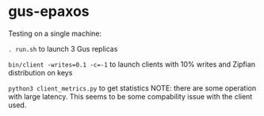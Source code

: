 # gus-epaxos
Testing on a single machine:

`. run.sh` to launch 3 Gus replicas

`bin/client -writes=0.1 -c=-1` to launch clients with 10% writes and Zipfian distribution on keys

`python3 client_metrics.py` to get statistics 
NOTE: there are some operation with large latency. This seems to be some compability issue with the client used.
